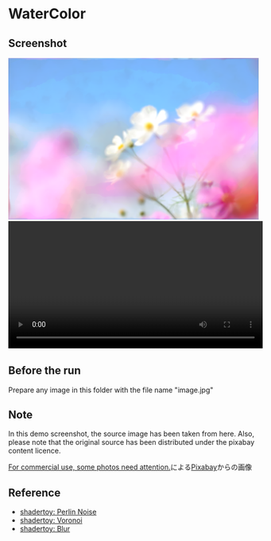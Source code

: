 # WaterColor

## Screenshot
<img src="media/shadertoy.png" width="512"></img>  
<video src="media/shadertoy.mp4" width="512"></video>

## Before the run
Prepare any image in this folder with the file name "image.jpg"

## Note
In this demo screenshot, the source image has been taken from here. Also, please note that the original source has been distributed under the pixabay content licence.

<a href="https://pixabay.com/ja/users/shell_ghostcage-2016503/?utm_source=link-attribution&utm_medium=referral&utm_campaign=image&utm_content=7709242">For commercial use, some photos need attention.</a>による<a href="https://pixabay.com/ja//?utm_source=link-attribution&utm_medium=referral&utm_campaign=image&utm_content=7709242">Pixabay</a>からの画像

## Reference
- [shadertoy: Perlin Noise](https://www.shadertoy.com/view/NlSGDz)
- [shadertoy: Voronoi](https://www.shadertoy.com/view/ldB3zc)
- [shadertoy: Blur](https://www.shadertoy.com/view/NscGDf)
